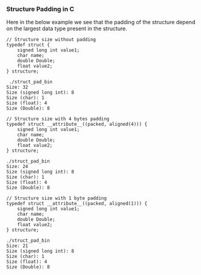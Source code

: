 ### Structure Padding in C

Here in the below example we see that the padding of the structure depend on the largest data type present in the structure.

```
// Structure size without padding
typedef struct {
    signed long int value1;
    char name;
    double Double; 
    float value2;
} structure;

 ./struct_pad_bin
Size: 32
Size (signed long int): 8
Size (char): 1
Size (float): 4
Size (Double): 8

// Structure size with 4 bytes padding
typedef struct __attribute__((packed, aligned(4))) {
    signed long int value1;
    char name;
    double Double; 
    float value2;
} structure;

./struct_pad_bin
Size: 24
Size (signed long int): 8
Size (char): 1
Size (float): 4
Size (Double): 8

// Structure size with 1 byte padding
typedef struct __attribute__((packed, aligned(1))) {
    signed long int value1;
    char name;
    double Double; 
    float value2;
} structure;

./struct_pad_bin
Size: 21
Size (signed long int): 8
Size (char): 1
Size (float): 4
Size (Double): 8

```